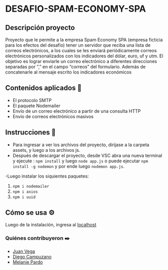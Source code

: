 # DESAFIO-SPAM-ECONOMY-SPA
## Descripción proyecto
Proyecto que le permite a la empresa Spam Economy SPA (empresa ficticia para los efectos del desafio)  tener un servidor que reciba una lista de correos electrónicos, a los cuales se les enviará periódicamente correos electrónicos personalizados con los indicadores del dólar, euro, uf y utm. El objetivo es lograr enviarle un correo electrónico a diferentes direcciones separadas por “,” en el campo “correos” del formulario. Además de concatenarle al mensaje escrito los indicadores económicos

## Contenidos aplicados 📖

- El protocolo SMTP
- El paquete Nodemailer
- Envío de un correo electrónico a partir de una consulta HTTP
- Envío de correos electrónicos masivos

## Instrucciones 📌
- Para ingresar a ver los archivos del proyecto, dirijase a la carpeta assets, y luego a los archivos js.
- Después de descargar el proyecto, desde VSC abra una nueva terminal y ejecute : `npm install` y luego
`node app.js` o puede ejecutar `npm install -g nodemon` y por ende luego `nodemon app.js`.

-Luego instalar los siquientes paquetes:  
1. `npm i nodemailer`
2. `npm i axios`
3. `npm i uuid`
 
## Cómo se usa ⚙️
  Luego de la instalación, ingresa al [localhost](http://localhost:3000/)
### Quiénes contribuyeron ✒️

+ [Juan Vega](https://github.com/juanv5)
+ [Diego Campuzano](https://github.com/hermani456)
+ [Melanie Pardo](https://github.com/melaniepardo)
